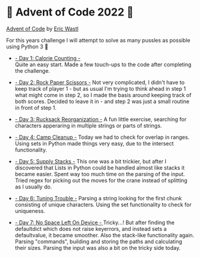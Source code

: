 # :christmas_tree: Advent of Code 2022 :christmas_tree:
[Advent of Code](https://adventofcode.com/2022) by [Eric Wastl](http://was.tl)

For this years challenge I will attempt to solve as many pussles as possible using Python 3 :snake:

- [- Day 1: Calorie Counting -](./day01)  
Quite an easy start. Made a few touch-ups to the code after completing the challenge.

- [- Day 2: Rock Paper Scissors -](./day02)
Not very complicated, I didn't have to keep track of player 1 - but as usual I'm trying to think ahead in step 1 what might come in step 2, so I made the basis around keeping track of both scores. Decided to leave it in - and step 2 was just a small routine in front of step 1.

- [- Day 3: Rucksack Reorganization -](./day03)
A fun little exercise, searching for characters apperaring in multiple strings or parts of strings.

- [- Day 4: Camp Cleanup -](./day04)
Today we had to check for overlap in ranges. Using sets in Python made things very easy, due to the intersect functionality.

- [- Day 5: Supply Stacks -](./day05)
This one was a bit trickier, but after I discovered that Lists in Python could be handled almost like stacks it became easier. Spent way too much time on the parsing of the input. Tried regex for picking out the moves for the crane instead of splitting as I usually do.

- [ - Day 6: Tuning Trouble -](./day06)
Parsing a string looking for the first chunk consisting of unique characters. Using the set functionality to check for uniqueness.

- [ - Day 7: No Space Left On Device - ](./day07)
Tricky...! But after finding the defaultdict which does not raise keyerrors, and instead sets a defaultvalue, it became smoother. Also the stack-like functionality again. Parsing "commands", building and storing the paths and calculating their sizes. Parsing the input was also a bit on the tricky side today.